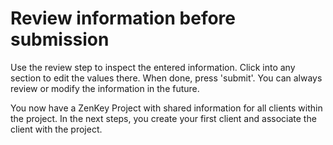 # Review information before submission

Use the review step to inspect the entered information. Click into any section to edit the values there. When done, press 'submit'. You can always review or modify the information in the future.

You now have a ZenKey Project with shared information for all clients within the project. In the next steps, you create your first client and associate the client with the project.